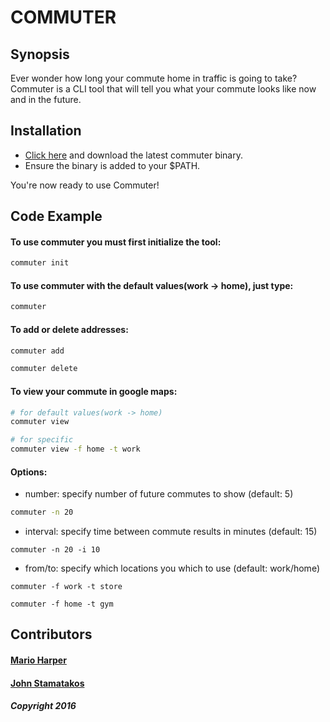# COMMUTER


## Synopsis

Ever wonder how long your commute home in traffic is going to take?  Commuter is a CLI tool that will tell you what your commute looks like now and in the future.

## Installation

* [Click here](https://github.com/marioharper/commuter/releases) and download the latest commuter binary.
* Ensure the binary is added to your $PATH.

You're now ready to use Commuter!

## Code Example

#### To use commuter you must first initialize the tool:
```sh
commuter init
```

#### To use commuter with the default values(work -> home), just type:
```sh
commuter
```

#### To add or delete addresses:
```sh
commuter add
```
```sh
commuter delete
```

#### To view your commute in google maps:
```sh
# for default values(work -> home)
commuter view 

# for specific
commuter view -f home -t work
```

#### Options:
* number: specify number of future commutes to show (default: 5)
```sh
commuter -n 20
```
* interval: specify time between commute results in minutes (default: 15)
```
commuter -n 20 -i 10
```
* from/to: specify which locations you which to use (default: work/home) 
```
commuter -f work -t store
```
```
commuter -f home -t gym
```

## Contributors

#### [Mario Harper](https://www.marioharper.me)
#### [John Stamatakos](https://github.com/johnstamatakos)
##### Copyright 2016
